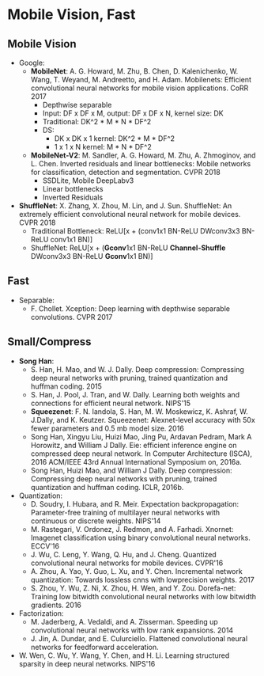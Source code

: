 # Mobile Vision, Fast

## Mobile Vision
- Google:
	- **MobileNet**: A. G. Howard, M. Zhu, B. Chen, D. Kalenichenko, W. Wang, T. Weyand, M. Andreetto, and H. Adam. Mobilenets: Efficient convolutional neural networks for mobile vision applications. CoRR 2017
		- Depthwise separable
		- Input: DF x DF x M, output: DF x DF x N, kernel size: DK
		- Traditional: DK^2 * M * N * DF^2
		- DS:
			- DK x DK x 1 kernel: DK^2 * M * DF^2
			- 1 x 1 x N kernel: M * N * DF^2
	- **MobileNet-V2**: M. Sandler, A. G. Howard, M. Zhu, A. Zhmoginov, and L. Chen. Inverted residuals and linear bottlenecks: Mobile networks for classification, detection and segmentation. CVPR 2018
		- SSDLite, Mobile DeepLabv3
		- Linear bottlenecks
		- Inverted Residuals
- **ShuffleNet**: X. Zhang, X. Zhou, M. Lin, and J. Sun. ShuffleNet: An extremely efficient convolutional neural network for mobile devices. CVPR 2018
	- Traditional Bottleneck: ReLU[x + (conv1x1 BN-ReLU DWconv3x3 BN-ReLU conv1x1 BN)]
	- ShuffleNet: ReLU[x + (**Gconv**1x1 BN-ReLU **Channel-Shuffle** DWconv3x3 BN-ReLU **Gconv**1x1 BN)]

## Fast
- Separable:
	-  F. Chollet. Xception: Deep learning with depthwise separable convolutions. CVPR 2017

## Small/Compress
- **Song Han**:
	- S. Han, H. Mao, and W. J. Dally. Deep compression: Compressing deep neural networks with pruning, trained quantization and huffman coding. 2015
	- S. Han, J. Pool, J. Tran, and W. Dally. Learning both weights and connections for efficient neural network. NIPS'15
	- **Squeezenet**: F. N. Iandola, S. Han, M. W. Moskewicz, K. Ashraf, W. J.Dally, and K. Keutzer. Squeezenet: Alexnet-level accuracy with 50x fewer parameters and 0.5 mb model size. 2016
	- Song Han, Xingyu Liu, Huizi Mao, Jing Pu, Ardavan Pedram, Mark A Horowitz, and William J Dally. Eie: efficient inference engine on compressed deep neural network. In Computer Architecture (ISCA), 2016 ACM/IEEE 43rd Annual International Symposium on, 2016a.
	- Song Han, Huizi Mao, and William J Dally. Deep compression: Compressing deep neural networks with pruning, trained quantization and huffman coding. ICLR, 2016b.
- Quantization:
	- D. Soudry, I. Hubara, and R. Meir. Expectation backpropagation: Parameter-free training of multilayer neural networks with continuous or discrete weights. NIPS'14
	- M. Rastegari, V. Ordonez, J. Redmon, and A. Farhadi. Xnornet: Imagenet classification using binary convolutional neural networks. ECCV'16
	- J. Wu, C. Leng, Y. Wang, Q. Hu, and J. Cheng. Quantized convolutional neural networks for mobile devices. CVPR'16
	- A. Zhou, A. Yao, Y. Guo, L. Xu, and Y. Chen. Incremental network quantization: Towards lossless cnns with lowprecision weights. 2017
	-  S. Zhou, Y. Wu, Z. Ni, X. Zhou, H. Wen, and Y. Zou. Dorefa-net: Training low bitwidth convolutional neural networks with low bitwidth gradients. 2016
- Factorization:
	- M. Jaderberg, A. Vedaldi, and A. Zisserman. Speeding up convolutional neural networks with low rank expansions. 2014
	- J. Jin, A. Dundar, and E. Culurciello. Flattened convolutional neural networks for feedforward acceleration.
- W. Wen, C. Wu, Y. Wang, Y. Chen, and H. Li. Learning structured sparsity in deep neural networks. NIPS'16
